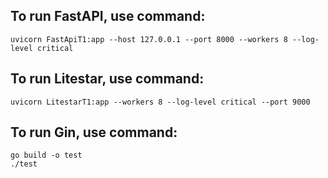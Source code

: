 ## To run FastAPI, use command:
```
uvicorn FastApiT1:app --host 127.0.0.1 --port 8000 --workers 8 --log-level critical
``` 


## To run Litestar, use command:
```
uvicorn LitestarT1:app --workers 8 --log-level critical --port 9000
```

## To run Gin, use command:
```
go build -o test
./test
```
